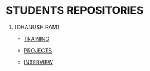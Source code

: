 # STUDENTS REPOSITORIES

1. [DHANUSH RAM]
     * [TRAINING](https://github.com/sivadhanush726/training)
  
     * [PROJECTS](https://github.com/sivadhanush726/project)
  
     * [INTERVIEW](https://github.com/sivadhanush726/interview)
